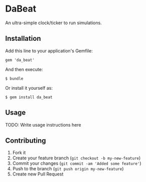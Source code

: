 # DaBeat

An ultra-simple clock/ticker to run simulations.

## Installation

Add this line to your application's Gemfile:

    gem 'da_beat'

And then execute:

    $ bundle

Or install it yourself as:

    $ gem install da_beat

## Usage

TODO: Write usage instructions here

## Contributing

1. Fork it
2. Create your feature branch (`git checkout -b my-new-feature`)
3. Commit your changes (`git commit -am 'Added some feature'`)
4. Push to the branch (`git push origin my-new-feature`)
5. Create new Pull Request
